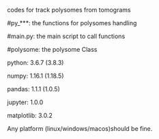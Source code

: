 codes for track polysomes from tomograms

#py_***: the functions for polysomes handling

#main.py: the main script to call functions

#polysome: the polysome Class

python: 3.6.7 (3.8.3)

numpy: 1.16.1 (1.18.5)

pandas: 1.1.1 (1.0.5)

jupyter: 1.0.0

matplotlib: 3.0.2

Any platform (linux/windows/macos)should be fine.

